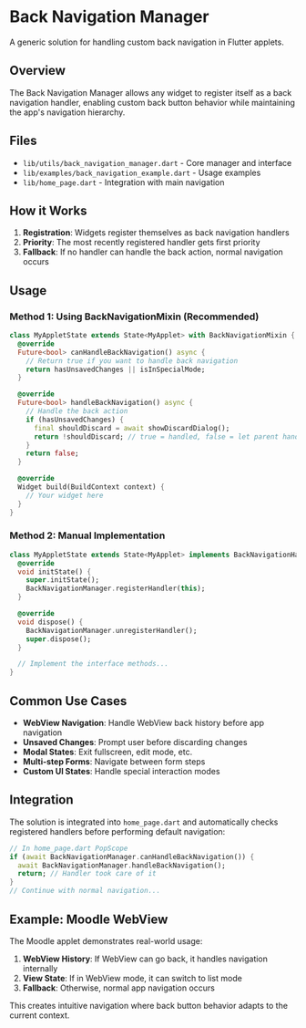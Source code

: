 # Back Navigation Manager

A generic solution for handling custom back navigation in Flutter applets.

## Overview

The Back Navigation Manager allows any widget to register itself as a back navigation handler, enabling custom back button behavior while maintaining the app's navigation hierarchy.

## Files

- `lib/utils/back_navigation_manager.dart` - Core manager and interface
- `lib/examples/back_navigation_example.dart` - Usage examples
- `lib/home_page.dart` - Integration with main navigation

## How it Works

1. **Registration**: Widgets register themselves as back navigation handlers
2. **Priority**: The most recently registered handler gets first priority
3. **Fallback**: If no handler can handle the back action, normal navigation occurs

## Usage

### Method 1: Using BackNavigationMixin (Recommended)

```dart
class MyAppletState extends State<MyApplet> with BackNavigationMixin {
  @override
  Future<bool> canHandleBackNavigation() async {
    // Return true if you want to handle back navigation
    return hasUnsavedChanges || isInSpecialMode;
  }

  @override
  Future<bool> handleBackNavigation() async {
    // Handle the back action
    if (hasUnsavedChanges) {
      final shouldDiscard = await showDiscardDialog();
      return !shouldDiscard; // true = handled, false = let parent handle
    }
    return false;
  }

  @override
  Widget build(BuildContext context) {
    // Your widget here
  }
}
```

### Method 2: Manual Implementation

```dart
class MyAppletState extends State<MyApplet> implements BackNavigationHandler {
  @override
  void initState() {
    super.initState();
    BackNavigationManager.registerHandler(this);
  }

  @override
  void dispose() {
    BackNavigationManager.unregisterHandler();
    super.dispose();
  }

  // Implement the interface methods...
}
```

## Common Use Cases

- **WebView Navigation**: Handle WebView back history before app navigation
- **Unsaved Changes**: Prompt user before discarding changes
- **Modal States**: Exit fullscreen, edit mode, etc.
- **Multi-step Forms**: Navigate between form steps
- **Custom UI States**: Handle special interaction modes

## Integration

The solution is integrated into `home_page.dart` and automatically checks registered handlers before performing default navigation:

```dart
// In home_page.dart PopScope
if (await BackNavigationManager.canHandleBackNavigation()) {
  await BackNavigationManager.handleBackNavigation();
  return; // Handler took care of it
}
// Continue with normal navigation...
```

## Example: Moodle WebView

The Moodle applet demonstrates real-world usage:

1. **WebView History**: If WebView can go back, it handles navigation internally
2. **View State**: If in WebView mode, it can switch to list mode
3. **Fallback**: Otherwise, normal app navigation occurs

This creates intuitive navigation where back button behavior adapts to the current context.

